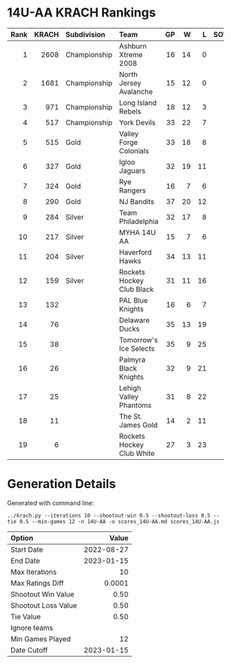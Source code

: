 # 14U-AA KRACH Rankings
Rank|KRACH|Subdivision|Team|GP|W|L|SOW|SOL|T|SoS
---:|---:|:---|:---|---:|---:|---:|---:|---:|---:|---:
1|2608|Championship|Ashburn Xtreme 2008|16|14|0|2|0|0|508
2|1681|Championship|North Jersey Avalanche|15|12|0|1|2|0|440
3|971|Championship|Long Island Rebels|18|12|3|0|3|0|507
4|517|Championship|York Devils|33|22|7|3|1|0|360
5|515|Gold|Valley Forge Colonials|33|18|8|4|3|0|556
6|327|Gold|Igloo Jaguars|32|19|11|2|0|0|338
7|324|Gold|Rye Rangers|16|7|6|2|1|0|574
8|290|Gold|NJ Bandits|37|20|12|3|2|0|370
9|284|Silver|Team Philadelphia|32|17|8|2|5|0|364
10|217|Silver|MYHA 14U AA|15|7|6|1|1|0|254
11|204|Silver|Haverford Hawks|34|13|11|5|5|0|374
12|159|Silver|Rockets Hockey Club Black|31|11|16|3|1|0|468
13|132||PAL Blue Knights|16|6|7|1|2|0|268
14|76||Delaware Ducks|35|13|19|1|2|0|264
15|38||Tomorrow's Ice Selects|35|9|25|0|1|0|363
16|26||Palmyra Black Knights|32|9|21|0|2|0|213
17|25||Lehigh Valley Phantoms|31|8|22|1|0|0|186
18|11||The St. James Gold|14|2|11|1|0|0|132
19|6||Rockets Hockey Club White|27|3|23|0|1|0|309
# Generation Details

Generated with command line:
```
../krach.py --iterations 10 --shootout-win 0.5 --shootout-loss 0.5 --tie 0.5 --min-games 12 -n 14U-AA -o scores_14U-AA.md scores_14U-AA.js
```

| Option | Value |
| :----- | ----: |
| Start Date | 2022-08-27 |
| End Date | 2023-01-15 |
| Max Iterations | 10 |
| Max Ratings Diff | 0.0001 |
| Shootout Win Value | 0.50 |
| Shootout Loss Value | 0.50 |
| Tie Value | 0.50 |
| Ignore teams |  |
| Min Games Played | 12 |
| Date Cutoff | 2023-01-15 |

